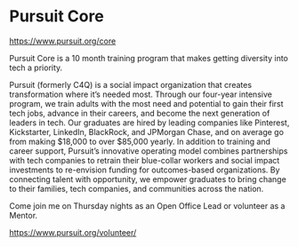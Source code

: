 # Pursuit Core

https://www.pursuit.org/core

Pursuit Core is a 10 month training program that makes getting diversity into tech a priority.

Pursuit (formerly C4Q) is a social impact organization that creates transformation where it’s needed most. Through our four-year intensive program, we train adults with the most need and potential to gain their first tech jobs, advance in their careers, and become the next generation of leaders in tech. Our graduates are hired by leading companies like Pinterest, Kickstarter, LinkedIn, BlackRock, and JPMorgan Chase, and on average go from making $18,000 to over $85,000 yearly. In addition to training and career support, Pursuit’s innovative operating model combines partnerships with tech companies to retrain their blue-collar workers and social impact investments to re-envision funding for outcomes-based organizations. By connecting talent with opportunity, we empower graduates to bring change to their families, tech companies, and communities across the nation.

Come join me on Thursday nights as an Open Office Lead or volunteer as a Mentor.

https://www.pursuit.org/volunteer/

